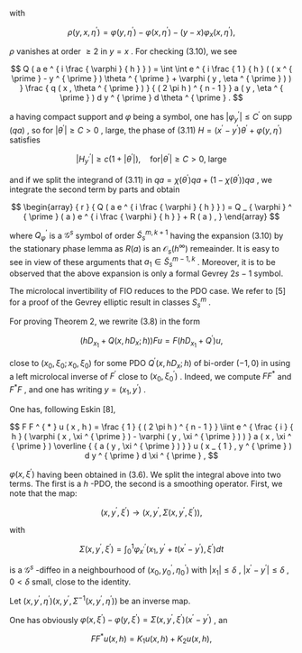 with  

$$
\rho ( y , x , \eta ^ { \prime } ) = \varphi ( y , \eta ^ { \prime } ) - \varphi ( x , \eta ^ { \prime } ) - ( y - x ) \varphi _ { x } ( x , \eta ^ { \prime } ) ,
$$  

$\rho$ vanishes at order $\geq 2$ in $y = x$ . For checking (3.10), we see  

$$
Q ( a e ^ { i \frac { \varphi } { h } } ) = \int \int e ^ { i \frac { 1 } { h } ( ( x ^ { \prime } - y ^ { \prime } ) \theta ^ { \prime } + \varphi ( y , \eta ^ { \prime } ) ) } \frac { q ( x , \theta ^ { \prime } ) } { ( 2 \pi h ) ^ { n - 1 } } a ( y , \eta ^ { \prime } ) d y ^ { \prime } d \theta ^ { \prime } .
$$  

a having compact support and $\varphi$ being a symbol, one has $| \varphi _ { y } ^ { \prime } | \le C ^ { \prime }$ on $\operatorname { s u p p } ( q a )$ , so for $| \theta ^ { \prime } | \geq C > 0$ , large, the phase of (3.11) $H = ( x ^ { \prime } - y ^ { \prime } ) \theta ^ { \prime } + \varphi ( y , \eta ^ { \prime } )$ satisfies  

$$
| H _ { y ^ { \prime } } ^ { \prime } | \geq c ( 1 + | \theta ^ { \prime } | ) , \quad \mathrm { f o r } | \theta ^ { \prime } | \geq C > 0 , \ \mathrm { l a r g e }
$$  

and if we split the integrand of (3.11) in $q a = \chi ( \theta ^ { \prime } ) q a + ( 1 - \chi ( \theta ^ { \prime } ) ) q a$ , we integrate the second term by parts and obtain  

$$
\begin{array} { r } { Q ( a e ^ { i \frac { \varphi } { h } } ) = Q _ { \varphi } ^ { \prime } ( a ) e ^ { i \frac { \varphi } { h } } + R ( a ) , } \end{array}
$$  

where $Q _ { \varphi } ^ { \prime }$ is a $\mathcal G ^ { s }$ symbol of order $\widetilde { S } _ { s } ^ { m , k + 1 }$ having the expansion (3.10) by the stationary phase lemma as $R ( a )$ is an $\mathcal { O } _ { s } ( h ^ { \infty } )$ remeainder. It is easy to see in view of these arguments that $a _ { 1 } \in \widetilde { S } _ { s } ^ { m - 1 , k }$ . Moreover, it is to be observed that the above expansion is only a formal Gevrey $2 s - 1$ symbol.  

The microlocal invertibility of FIO reduces to the PDO case. We refer to [5] for a proof of the Gevrey elliptic result in classes $S _ { s } ^ { m }$ .  

For proving Theorem 2, we rewrite (3.8) in the form  

$$
( h D _ { x _ { 1 } } + Q ( x , h D _ { x } ; h ) ) F u = F ( h D _ { x _ { 1 } } + Q ^ { \prime } ) u ,
$$  

close to $( x _ { 0 } , \xi _ { 0 } ; x _ { 0 } , \xi _ { 0 } )$ for some PDO $Q ^ { \prime } ( x , h D _ { x } ; h )$ of bi-order $( - 1 , 0 )$ in using a left microlocal inverse of $F ^ { \prime }$ close to $( x _ { 0 } , \xi _ { 0 } ^ { \prime } )$ . Indeed, we compute $F F ^ { * }$ and $F ^ { * } F$ , and one has writing $y = ( x _ { 1 } , y ^ { \prime } )$ .  

One has, following Eskin [8],  

$$
F F ^ { * } u ( x , h ) = \frac { 1 } { ( 2 \pi h ) ^ { n - 1 } } \iint e ^ { \frac { i } { h } ( \varphi ( x , \xi ^ { \prime } ) - \varphi ( y , \xi ^ { \prime } ) ) } a ( x , \xi ^ { \prime } ) \overline { { a ( y , \xi ^ { \prime } ) } } u ( x _ { 1 } , y ^ { \prime } ) d y ^ { \prime } d \xi ^ { \prime } ,
$$  

$\varphi ( x , \xi ^ { \prime } )$ having been obtained in (3.6). We split the integral above into two terms. The first is a $h$ -PDO, the second is a smoothing operator. First, we note that the map:  

$$
( x , y ^ { \prime } , \xi ^ { \prime } ) \to ( x , y ^ { \prime } , \Sigma ( x , y ^ { \prime } , \xi ^ { \prime } ) ) ,
$$  

with  

$$
\Sigma ( x , y ^ { \prime } , \xi ^ { \prime } ) = \int _ { 0 } ^ { 1 } \varphi _ { x ^ { \prime } } ^ { \prime } ( x _ { 1 } , y ^ { \prime } + t ( x ^ { \prime } - y ^ { \prime } ) , \xi ^ { \prime } ) d t
$$  

is a $\mathcal G ^ { s }$ -diffeo in a neighbourhood of $( x _ { 0 } , y _ { 0 } ^ { \prime } , \eta _ { 0 } ^ { \prime } )$ with $| x _ { 1 } | \le \delta$ , $| x ^ { \prime } - y ^ { \prime } | \leq \delta$ , $0 < \delta$ small, close to the identity.  

Let $( x , y ^ { \prime } , \eta ^ { \prime } )  ( x , y ^ { \prime } , \Sigma ^ { - 1 } ( x , y ^ { \prime } , \eta ^ { \prime } ) )$ be an inverse map.  

One has obviously $\varphi ( x , \xi ^ { \prime } ) - \varphi ( y , \xi ^ { \prime } ) = \Sigma ( x , y ^ { \prime } , \xi ^ { \prime } ) ( x ^ { \prime } - y ^ { \prime } )$ , an  

$$
F F ^ { * } u ( x , h ) = K _ { 1 } u ( x , h ) + K _ { 2 } u ( x , h ) ,
$$  